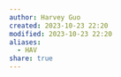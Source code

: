 ```yaml
---
author: Harvey Guo
created: 2023-10-23 22:20
modified: 2023-10-23 22:20
aliases:
  - HAV
share: true
---
```


